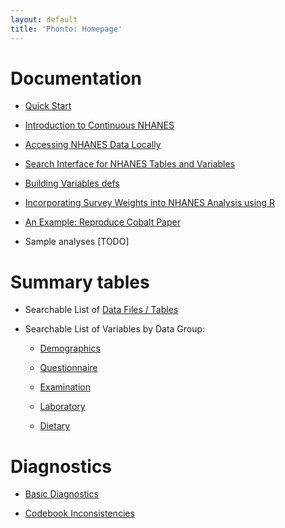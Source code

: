 ```yaml
---
layout: default
title: 'Phonto: Homepage'
---
```


# Documentation

- [Quick Start](vignettes/quick_start.html)

- [Introduction to Continuous NHANES](vignettes/nhanes-introduction.html)

- [Accessing NHANES Data Locally](vignettes/nhanes-local.html)

- [Search Interface for NHANES Tables and Variables](vignettes/search-tables.html)

- [Building Variables defs](vignettes/VariableClassification.html)

- [Incorporating Survey Weights into NHANES Analysis using R](vignettes/survey_weights_tutorial.html)

- [An Example: Reproduce Cobalt Paper](vignettes/cobalt_paper.html)

- Sample analyses [TODO]

# Summary tables

- Searchable List of [Data Files / Tables](tables/table-summary.html)

- Searchable List of Variables by Data Group:

	- [Demographics](tables/variable-summary-demographics.html)

	- [Questionnaire](tables/variable-summary-questionnaire.html)

	- [Examination](tables/variable-summary-examination.html)

	- [Laboratory](tables/variable-summary-laboratory.html)

	- [Dietary](tables/variable-summary-dietary.html)

# Diagnostics

- [Basic Diagnostics](vignettes/diagnostics-basics.html)

- [Codebook Inconsistencies](vignettes/diagnostics-codebook.html)


